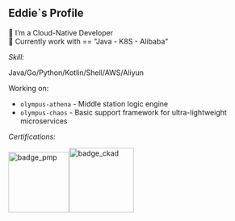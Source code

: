 Eddie`s Profile
---
 🍖 I’m a Cloud-Native Developer <br/>
 🍩 Currently work with == "Java - K8S - Alibaba"

*Skill:*

Java/Go/Python/Kotlin/Shell/AWS/Aliyun

Working on:
- `olympus-athena` - Middle station logic engine
- `olympus-chaos` - Basic support framework for ultra-lightweight microservices

*Certifications:*

<img width="120" alt="badge_pmp" src="https://github.com/RadianceL/RadianceL/assets/25889174/4af48575-db9a-4623-9575-c7d03966f063"><img alt='badge_ckad' src="https://user-images.githubusercontent.com/24785373/206426236-a78f59dc-e6dc-4b92-a0c4-4cd7ab8e3649.png" width="auto" height="128" />

